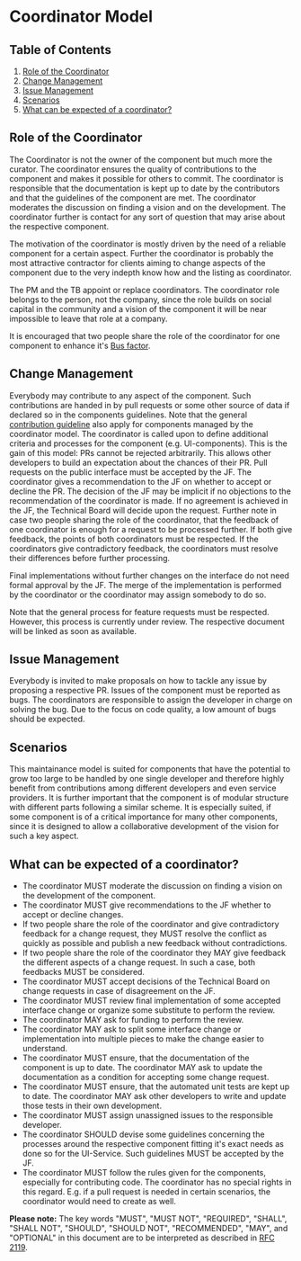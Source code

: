 # Coordinator Model

## Table of Contents

<!-- MarkdownTOC depth=0 autolink="true" bracket="round" autoanchor="true" style="ordered" indent="   " -->
1. [Role of the Coordinator](#role-of-a-coordinator)
1. [Change Management](#change-management)
1. [Issue Management](#issue-management)
1. [Scenarios](#scenarios)
1. [What can be expected of a coordinator?](#expectations)


<!-- /MarkdownTOC -->
<a name="role-of-a-coordinator"></a>
## Role of the Coordinator

The Coordinator is not the owner of the component but much more the curator. 
The coordinator ensures the quality of contributions to the component 
and makes it possible for others to commit. The coordinator is responsible 
that the documentation is kept up to date by the contributors and that the 
guidelines of the component are met. The coordinator moderates the discussion on 
finding a vision and on the development. The coordinator further is contact 
for any sort of question that may arise about the respective component.

The motivation of the coordinator is mostly driven by the need of a 
reliable component for a certain aspect. Further the coordinator is 
probably the most attractive contractor for clients aiming to change 
aspects of the component due to the very indepth know how and the 
listing as coordinator. 

The PM and the TB appoint or replace coordinators. The coordinator role belongs to the person, 
not the company, since the role builds on social capital in the community and a 
vision of the component it will be near impossible to leave that role at a company. 

It is encouraged that two people share the role of the coordinator for one
component to enhance it's [Bus factor](https://en.wikipedia.org/wiki/Bus_factor).

<a name="change-management"></a>
## Change Management
Everybody may contribute to any aspect of the component. Such contributions 
are handed in by pull requests or some other source of data if declared so in the components guidelines.
Note that the general [contribution guideline](https://github.com/ILIAS-eLearning/ILIAS/blob/release_5-3/docs/documentation/contributing.md) also apply for components managed by the coordinator 
model. The coordinator is called upon to define additional criteria and processes 
for the component (e.g. UI-components). This is the gain of this model: PRs cannot be rejected arbitrarily. 
This allows other developers to build an expectation about the chances of their PR. Pull requests 
on the public interface must be accepted by the JF. The coordinator gives a recommendation to the 
JF on whether to accept or decline the PR. The decision of the JF may 
be implicit if no objections to the recommendation of the coordinator is made. If no agreement 
is achieved in the JF, the Technical Board will decide upon the request.
Further note in case two people sharing the role of the coordinator, that the feedback of one
coordinator is enough for a request to be processed further. If both give
feedback, the points of both coordinators must be respected. If the coordinators
give contradictory feedback, the coordinators must resolve their differences 
before further processing.

Final implementations without further changes on the interface do not need 
formal approval by the JF. The merge of the implementation is performed 
by the coordinator or the coordinator may assign somebody to do so.

Note that the general process for feature requests must be respected. However,
this process is currently under review. The respective document will be linked as soon
as available.

<a name="issue-management"></a>
## Issue Management
Everybody is invited to make proposals on how to tackle any issue by proposing 
a respective PR. Issues of the component must be reported as bugs. The coordinators 
are responsible to assign the developer in charge on solving the bug. Due to the focus 
on code quality, a low amount of bugs should be expected.

<a name="scenarios"></a>
## Scenarios
This maintainance model is suited for components that have the potential 
to grow too large to be handled by one single developer and therefore highly 
benefit from contributions among different developers and even service providers. 
It is further important that the component is of modular structure with different 
parts following a similar scheme. It is especially suited, if some component is 
of a critical importance for many other components, since it is designed to allow 
a collaborative development of the vision for such a key aspect.

<a name="expectations"></a>
## What can be expected of a coordinator?
* The coordinator MUST moderate the discussion on finding a vision on 
the development of the component.
* The coordinator MUST give recommendations to the JF whether to accept 
or decline changes.
* If two people share the role of the coordinator and give contradictory 
feedback for a change request, they MUST resolve the conflict as quickly
as possible and publish a new feedback without contradictions. 
* If two people share the role of the coordinator they MAY give feedback
the different aspects of a change request. In such a case, both feedbacks
MUST be considered.
* The coordinator MUST accept decisions of the Technical Board on change 
requests in case of disagreement on the JF.
* The coordinator MUST review final implementation of some accepted 
interface change or organize some substitute to perform the review.
* The coordinator MAY ask for funding to perform the review.
* The coordinator MAY ask to split some interface change or implementation 
into multiple pieces to make the change easier to understand.
* The coordinator MUST ensure, that the documentation of the component is 
up to date. The coordinator MAY ask to update the documentation as a condition 
for accepting some change request.
* The coordinator MUST ensure, that the automated unit tests are kept up 
to date. The coordinator MAY ask other developers to write and update those 
tests in their own development.
* The coordinator MUST assign unassigned issues to the responsible developer.
* The coordinator SHOULD devise some guidelines concerning the processes 
around the respective component fitting it's exact needs as done so for the 
UI-Service. Such guidelines MUST be accepted by the JF.
* The coordinator MUST follow the rules given for the components, especially 
for contributing code. The coordinator has no special rights in this regard. 
E.g. if a pull request is needed in certain scenarios, the coordinator 
would need to create as well.

**Please note:** The key words "MUST", "MUST NOT", "REQUIRED", "SHALL", 
"SHALL NOT", "SHOULD", "SHOULD NOT", "RECOMMENDED",  "MAY", and  "OPTIONAL" 
in this document are to be interpreted as described in [RFC 2119](https://www.ietf.org/rfc/rfc2119.txt).
